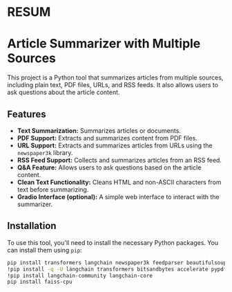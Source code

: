# RESUM
# Article Summarizer with Multiple Sources

This project is a Python tool that summarizes articles from multiple sources, including plain text, PDF files, URLs, and RSS feeds. It also allows users to ask questions about the article content.

## Features

- **Text Summarization:** Summarizes articles or documents.
- **PDF Support:** Extracts and summarizes content from PDF files.
- **URL Support:** Extracts and summarizes articles from URLs using the `newspaper3k` library.
- **RSS Feed Support:** Collects and summarizes articles from an RSS feed.
- **Q&A Feature:** Allows users to ask questions based on the article content.
- **Clean Text Functionality:** Cleans HTML and non-ASCII characters from text before summarizing.
- **Gradio Interface (optional):** A simple web interface to interact with the summarizer.

## Installation

To use this tool, you'll need to install the necessary Python packages. You can install them using `pip`:

```bash
pip install transformers langchain newspaper3k feedparser beautifulsoup4 gradio
!pip install -q -U langchain transformers bitsandbytes accelerate pypdf feedparser beautifulsoup4 gradio newspaper3k lxml_html_clean
!pip install langchain-community langchain-core
pip install faiss-cpu
